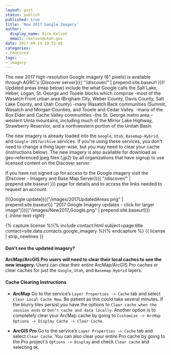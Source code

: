 ```yaml
---
layout: post
status: publish
published: true
title: 'New 2017 Google Imagery'
author:
  display_name: Rick Kelson
  email: rkelson@utah.gov
date: 2017-09-19 19:55:05
categories:
- Featured
tags:
- imagery
---
```


The new 2017 high-resolution Google imagery (6" pixels) is available through AGRC's [Discover server]({{ "/discover/" | prepend:site.baseurl }})! Updated areas (map below) include the what Google calls the Salt Lake, Heber, Logan, St. George and Tooele blocks which comprise
-most of the Wasatch Front urban area (Brigham City, Weber County, Davis County, Salt Lake County, and Utah County)
-many Wasatch Back communities (Summit, Wasatch and Morgan Counties, and Tooele and Cedar Valley.
-many of the Box Elder and Cache Valley communities
-the St. George metro area
-western Uinta mountains, including much of the Mirror Lake Highway, Strawberry Reservior, and a northwestern portion of the Unitah Basin

The new imagery is already loaded into the `Google`, `Utah`, `Basemap-Hybrid`, and `Google 2017archive` services. If you're using these services, you don't need to change a thing layer-wise, but you may need to clear your cache (instructions below). The new imagery is also available for download as geo-referenced jpeg files (.jp2) by all organizations that have signup to use licensed content on the Discover server.

If you have not signed up for access to the Google imagery visit the [Discover - Imagery and Base Map Server]({{ "/discover/" | prepend:site.baseurl }}) page for details and to access the links needed to request an account.

[![Google update]({{"/images/2017UpdatedAreas.png" | prepend:site.baseurl}} "2017 Google Imagery updates - click for larger image")]({{"/images/New2017_Google.png" | prepend:site.baseurl}}){:.inline-text-right}

{% capture license %}{% include contact.html subject=page.title contact=site.data.contacts.google_imagery %}{% endcapture %}
{{ license | strip_newlines }}

#### Don't see the updated imagery?

**ArcMap/ArcGIS Pro users will need to clear their local caches to see the new imagery.** Users can clear their entire ArcMap/ArcGIS Pro caches or clear caches for just the `Google`, `Utah`, and `Basemap-Hybrid` layers.

#### Cache Clearing Instructions

- **ArcMap** Go to the service’s `Layer Properties -> Cache` tab and select `Clear Local Cache Now`. Be patient as this could take several minutes. If the blurry tiles persist you have the options to `Clear cache when the session ends` or `Don't cache and data locally`. Another option is to completely clear your ArcMap cache by going to `Customize -> ArcMap Options -> Display Cache -> Clear Cache`.

- **ArcGIS Pro** Go to the service’s `Layer Properties -> Cache` tab and select `Clear Cache`. You can also clear your entire Pro cache by going to the Pro project's `Options -> Display` and check `Clear cache` and selecting `OK`.

